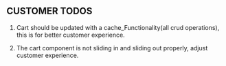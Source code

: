 ## CUSTOMER TODOS

1. Cart should be updated with a cache_Functionality(all crud operations), this is for better customer experience.

2. The cart component is not sliding in and sliding out properly, adjust customer experience.

